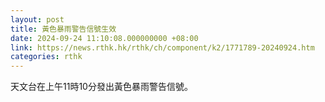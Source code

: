 ```yaml
---
layout: post
title: 黃色暴雨警告信號生效
date: 2024-09-24 11:10:08.000000000 +08:00
link: https://news.rthk.hk/rthk/ch/component/k2/1771789-20240924.htm
categories: rthk
---
```


天文台在上午11時10分發出黃色暴雨警告信號。
